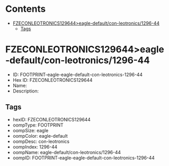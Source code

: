 



Contents
========

* [FZECONLEOTRONICS129644>eagle-default/con-leotronics/1296-44](#fzeconleotronics129644eagle-defaultcon-leotronics1296-44)
	* [Tags](#tags)

# FZECONLEOTRONICS129644>eagle-default/con-leotronics/1296-44

- ID: FOOTPRINT-eagle-eagle-default-con-leotronics-1296-44
- Hex ID: FZECONLEOTRONICS129644
- Name: 
- Description: 

## Tags

- hexID: FZECONLEOTRONICS129644
- oompType: FOOTPRINT
- oompSize: eagle
- oompColor: eagle-default
- oompDesc: con-leotronics
- oompIndex: 1296-44
- oompName: eagle-default/con-leotronics/1296-44
- oompID: FOOTPRINT-eagle-eagle-default-con-leotronics-1296-44
